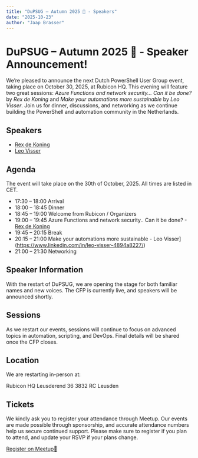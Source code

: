 ```yaml
---
title: "DuPSUG – Autumn 2025 🍂 - Speakers"
date: "2025-10-23"
author: "Jaap Brasser"
---
```


# DuPSUG – Autumn 2025 🍂 - Speaker Announcement!

We’re pleased to announce the next Dutch PowerShell User Group event, taking place on October 30, 2025, at Rubicon HQ. This evening will feature two great sessions: _Azure Functions and network security... Can it be done?_ by *Rex de Koning* and _Make your automations more sustainable_ by *Leo Visser*. Join us for dinner, discussions, and networking as we continue building the PowerShell and automation community in the Netherlands.

## Speakers

* [Rex de Koning](https://www.linkedin.com/in/rexdekoning/)
* [Leo Visser](https://www.linkedin.com/in/leo-visser-4894a8227/)

## Agenda

The event will take place on the 30th of October, 2025. All times are listed in CET.

* 17:30 – 18:00 Arrival
* 18:00 – 18:45 Dinner
* 18:45 – 19:00 Welcome from Rubicon / Organizers
* 19:00 – 19:45 Azure Functions and network security.. Can it be done? - [Rex de Koning](https://www.linkedin.com/in/rexdekoning/)
* 19:45 – 20:15 Break
* 20:15 – 21:00 Make your automations more sustainable - Leo Visser](https://www.linkedin.com/in/leo-visser-4894a8227/)
* 21:00 – 21:30 Networking

## Speaker Information

With the restart of DuPSUG, we are opening the stage for both familiar names and new voices. The CFP is currently live, and speakers will be announced shortly.

## Sessions

As we restart our events, sessions will continue to focus on advanced topics in automation, scripting, and DevOps. Final details will be shared once the CFP closes.

## Location

We are restarting in-person at:

Rubicon HQ
Leusderend 36
3832 RC Leusden

## Tickets

We kindly ask you to register your attendance through Meetup. Our events are made possible through sponsorship, and accurate attendance numbers help us secure continued support. Please make sure to register if you plan to attend, and update your RSVP if your plans change.

[Register on Meetup🥰](https://www.meetup.com/dutch-powershell-user-group/events/311184609/)

